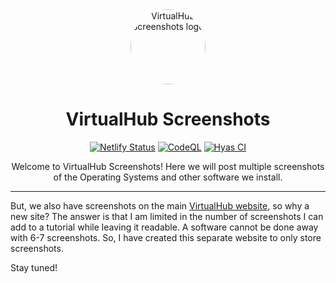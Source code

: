 <div align="center">
<img src="https://screenshots.virtualhub.eu.org/logo-virtualhub-screenshots.webp" alt="VirtualHub Screenshots logo" width="120" style="border-radius: 50%;">
<h1>VirtualHub Screenshots</h1>

[![Netlify Status](https://api.netlify.com/api/v1/badges/f3628b8f-6401-45f2-8363-1c1db1543cfe/deploy-status)](https://app.netlify.com/sites/virtualhub-screenshots/deploys)
[![CodeQL](https://github.com/InstallerLegacy/virtualhub.eu.org/actions/workflows/codeql-analysis.yml/badge.svg)](https://github.com/InstallerLegacy/screenshots.virtualhub.eu.org/actions/workflows/codeql-analysis.yml)
[![Hyas CI](https://github.com/InstallerLegacy/virtualhub.eu.org/actions/workflows/node.js-ci.yml/badge.svg)](https://github.com/InstallerLegacy/screenshots.virtualhub.eu.org/actions/workflows/node.js-ci.yml)

<p align="center">Welcome to VirtualHub Screenshots! Here we will post multiple screenshots of the Operating Systems and other software we install.</p>

---
</div>

But, we also have screenshots on the main [VirtualHub website](https://www.virtualhub.eu.org), so why a new site? The answer is that I am limited in the number of screenshots I can add to a tutorial while leaving it readable. A software cannot be done away with 6-7 screenshots. So, I have created this separate website to only store screenshots.

Stay tuned!

